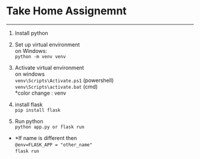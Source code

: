 # Take Home Assignemnt
<hr>

1. Install python

2. Set up virtual environment
    <br>
    on Windows:
    <br>
    ` python -m venv venv ` 

3. Activate virtual environment
    <br>
    on windows 
    <br>
    ` venv\Scripts\Activate.ps1 ` (powershell)
    <br>
    ` venv\Scripts\activate.bat ` (cmd)
    <br>
    *color change : venv

4. install flask 
    <br>
    ` pip install flask `

5. Run python
    <br> 
         ` python app.py or flask run `
        
* *If name is different then
        <br>
         ` @env=FLASK_APP = "other_name" `
         <br>
         ` flask run `

